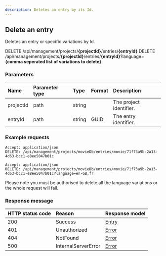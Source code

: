```yaml
---
description: Deletes an entry by its Id.
---
```

## Delete an entry

Deletes an entry or specific variations by  Id.

<span class="label label--delete">DELETE</span> /api/management/projects/**{projectId}**/entries/**{entryId}**
<span class="label label--delete">DELETE</span> /api/management/projects/**{projectId}**/entries/**{entryId}**?language=**{comma seperated list of variations to delete}**

### Parameters

| Name | Parameter type | Type | Format | Description |
|:-|:-|:-|:-|:-|
| projectId | path | string |  | The project identifier. |
| entryId | path | string | GUID | The entry identifier. |

### Example requests

```http
Accept: application/json
DELETE: /api/management/projects/movieDb/entries/movie/71f73a9b-2a13-4d63-bcc1-e8ee5047b01c
```

```http
Accept: application/json
DELETE: /api/management/projects/movieDb/entries/movie/71f73a9b-2a13-4d63-bcc1-e8ee5047b01c?language=en-GB,fr
```

Please note you must be authorised to delete all the language variations or the whole request will fail.

### Response message

| HTTP status code | Reason | Response model |
|:-|:-|:-|
| 200 | Success | [Entry](/model/entry.md) |
| 401 | Unauthorized | [Error](/key-concepts/errors.md) |
| 404 | NotFound | [Error](/key-concepts/errors.md) |
| 500 | InternalServerError | [Error](/key-concepts/errors.md) |
